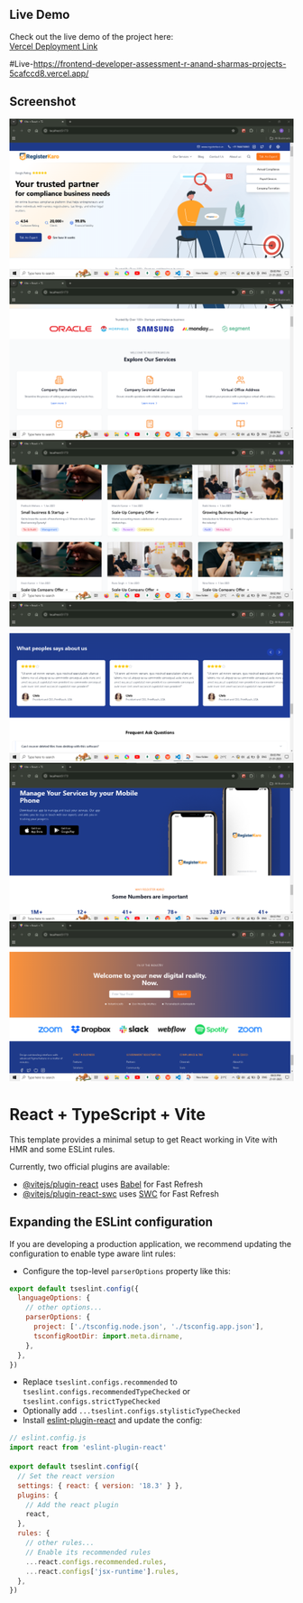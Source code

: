 
## Live Demo

Check out the live demo of the project here:  
[Vercel Deployment Link](https://frontend-developer-assessment-r-anand-sharmas-projects-5cafccd8.vercel.app/)

#Live-https://frontend-developer-assessment-r-anand-sharmas-projects-5cafccd8.vercel.app/   

## Screenshot

![Screenshot of the Project](https://github.com/AnandSharma916/FRONTEND-DEVELOPER-ASSESSMENT-Register-Karo-Homepage-By-Anand-Sharma/blob/e88fd81270dfa8ce8e7eb5e8fed01771b85ced33/Screenshot%202025-01-21%20210022.png1.png)
![Screenshot of the Project](https://github.com/AnandSharma916/FRONTEND-DEVELOPER-ASSESSMENT-Register-Karo-Homepage-By-Anand-Sharma/blob/main/Screenshot%202025-01-21%20210057.png2.png?raw=true)
![Screenshot of the Project](https://github.com/AnandSharma916/FRONTEND-DEVELOPER-ASSESSMENT-Register-Karo-Homepage-By-Anand-Sharma/blob/f04ca268a8fe89dda797b4d6cc3edb9e4e6fda74/Screenshot%202025-01-21%20210241.png3.png)
![Screenshot of the Project](https://github.com/AnandSharma916/FRONTEND-DEVELOPER-ASSESSMENT-Register-Karo-Homepage-By-Anand-Sharma/blob/f259247acaad2e664867dd792558fc2e08a1dfa4/Screenshot%202025-01-21%20210310.png4.png)
![Screenshot of the Project](https://github.com/AnandSharma916/FRONTEND-DEVELOPER-ASSESSMENT-Register-Karo-Homepage-By-Anand-Sharma/blob/178dc82c5a97aa837966159ecd89c4a33e747194/Screenshot%202025-01-21%20210328.png5.png)
![Screenshot of the Project](https://github.com/AnandSharma916/FRONTEND-DEVELOPER-ASSESSMENT-Register-Karo-Homepage-By-Anand-Sharma/blob/9ca2a69cf884bbc05485e534f4987e24cad33fd4/Screenshot%202025-01-21%20210347.png6.png)




# React + TypeScript + Vite

This template provides a minimal setup to get React working in Vite with HMR and some ESLint rules.

Currently, two official plugins are available:

- [@vitejs/plugin-react](https://github.com/vitejs/vite-plugin-react/blob/main/packages/plugin-react/README.md) uses [Babel](https://babeljs.io/) for Fast Refresh
- [@vitejs/plugin-react-swc](https://github.com/vitejs/vite-plugin-react-swc) uses [SWC](https://swc.rs/) for Fast Refresh

## Expanding the ESLint configuration

If you are developing a production application, we recommend updating the configuration to enable type aware lint rules:

- Configure the top-level `parserOptions` property like this:

```js
export default tseslint.config({
  languageOptions: {
    // other options...
    parserOptions: {
      project: ['./tsconfig.node.json', './tsconfig.app.json'],
      tsconfigRootDir: import.meta.dirname,
    },
  },
})
```

- Replace `tseslint.configs.recommended` to `tseslint.configs.recommendedTypeChecked` or `tseslint.configs.strictTypeChecked`
- Optionally add `...tseslint.configs.stylisticTypeChecked`
- Install [eslint-plugin-react](https://github.com/jsx-eslint/eslint-plugin-react) and update the config:

```js
// eslint.config.js
import react from 'eslint-plugin-react'

export default tseslint.config({
  // Set the react version
  settings: { react: { version: '18.3' } },
  plugins: {
    // Add the react plugin
    react,
  },
  rules: {
    // other rules...
    // Enable its recommended rules
    ...react.configs.recommended.rules,
    ...react.configs['jsx-runtime'].rules,
  },
})
```
